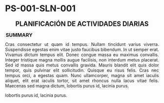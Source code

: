 <h1>PS-001-SLN-001</h1>

<h2 style="border: none; text-align: center; border-width: 2px; border-color: #34495e; margin: 0 0 0 0; padding: 2px 2px 12px 2px; border-radius: 10px; text-transform: uppercase;">
Planificación de Actividades Diarias</h2>
<h3 style = "margin: 0 0 0 0; padding: 2px 2px 12px 2px; text-transform: uppercase;">Summary</h3>
<p style = "list-style: none; display: block; width: 100%; margin: 0px; padding: 0px; text-align: justify; margin-bottom: -1.4em; list-style-type: none; margin: 0 0 0 0; padding: 0 0 0 0;">
Cras consectetur ut quam id tempus. Nullam tincidunt varius viverra. Suspendisse egestas enim vitae justo faucibus bibendum. In ut semper erat. Vivamus dictum tempus elit. Donec congue massa eu maximus convallis. Integer tristique magna mollis augue facilisis, non interdum metus placerat. Sed id massa quis metus convallis gravida. Mauris blandit elit quis dolor tempor, quis pulvinar elit sollicitudin. Quisque eu risus felis. Cras nec tempus orci, a egestas quam. Nunc ullamcorper, magna sit amet iaculis aliquet, elit erat iaculis tortor, sit amet rhoncus nulla lacus vitae felis. Maecenas sed magna dictum, lobortis purus id, lacinia purus.</p>

lobortis purus id, lacinia purus.
